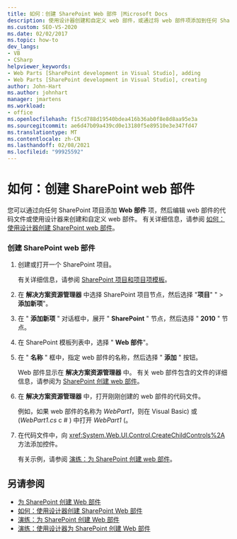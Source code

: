 ```yaml
---
title: 如何：创建 SharePoint Web 部件 |Microsoft Docs
description: 使用设计器创建和自定义 web 部件，或通过将 web 部件项添加到任何 SharePoint 项目，然后编辑 web 部件的代码文件。
ms.custom: SEO-VS-2020
ms.date: 02/02/2017
ms.topic: how-to
dev_langs:
- VB
- CSharp
helpviewer_keywords:
- Web Parts [SharePoint development in Visual Studio], adding
- Web Parts [SharePoint development in Visual Studio], creating
author: John-Hart
ms.author: johnhart
manager: jmartens
ms.workload:
- office
ms.openlocfilehash: f15cd788d19540bdea416b36ab0f8e8d8aa95e3a
ms.sourcegitcommit: ae6d47b09a439cd0e13180f5e89510e3e347fd47
ms.translationtype: MT
ms.contentlocale: zh-CN
ms.lasthandoff: 02/08/2021
ms.locfileid: "99925592"
---
```

# <a name="how-to-create-a-sharepoint-web-part"></a>如何：创建 SharePoint web 部件
  您可以通过向任何 SharePoint 项目添加 **Web 部件** 项，然后编辑 web 部件的代码文件或使用设计器来创建和自定义 web 部件。 有关详细信息，请参阅 [如何：使用设计器创建 SharePoint web 部件](../sharepoint/how-to-create-a-sharepoint-web-part-by-using-a-designer.md)。

### <a name="to-create-a-sharepoint-web-part"></a>创建 SharePoint web 部件

1. 创建或打开一个 SharePoint 项目。

     有关详细信息，请参阅 [SharePoint 项目和项目项模板](../sharepoint/sharepoint-project-and-project-item-templates.md)。

2. 在 **解决方案资源管理器** 中选择 SharePoint 项目节点，然后选择 "**项目**" "  >  **添加新项**"。

3. 在 " **添加新项** " 对话框中，展开 " **SharePoint** " 节点，然后选择 " **2010** " 节点。

4. 在 SharePoint 模板列表中，选择 " **Web 部件**"。

5. 在 " **名称** " 框中，指定 web 部件的名称，然后选择 " **添加** " 按钮。

     Web 部件显示在 **解决方案资源管理器** 中。 有关 web 部件包含的文件的详细信息，请参阅为 [SharePoint 创建 web 部件](../sharepoint/creating-web-parts-for-sharepoint.md)。

6. 在 **解决方案资源管理器** 中，打开刚刚创建的 web 部件的代码文件。

     例如，如果 web 部件的名称为 *WebPart1*，则在 Visual Basic) 或 (*WebPart1.cs* c # ) 中打开 *WebPart1* (。

7. 在代码文件中，向 <xref:System.Web.UI.Control.CreateChildControls%2A> 方法添加控件。

     有关示例，请参阅 [演练：为 SharePoint 创建 web 部件](../sharepoint/walkthrough-creating-a-web-part-for-sharepoint.md)。

## <a name="see-also"></a>另请参阅
- [为 SharePoint 创建 Web 部件](../sharepoint/creating-web-parts-for-sharepoint.md)
- [如何：使用设计器创建 SharePoint Web 部件](../sharepoint/how-to-create-a-sharepoint-web-part-by-using-a-designer.md)
- [演练：为 SharePoint 创建 Web 部件](../sharepoint/walkthrough-creating-a-web-part-for-sharepoint.md)
- [演练：使用设计器为 SharePoint 创建 Web 部件](../sharepoint/walkthrough-creating-a-web-part-for-sharepoint-by-using-a-designer.md)
